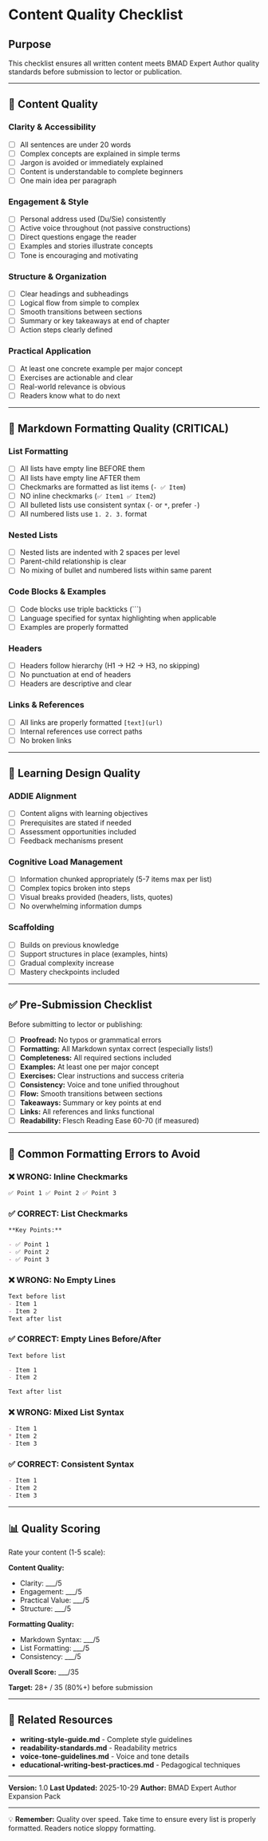 # Content Quality Checklist

## Purpose
This checklist ensures all written content meets BMAD Expert Author quality standards before submission to lector or publication.

---

## 📝 Content Quality

### Clarity & Accessibility
- [ ] All sentences are under 20 words
- [ ] Complex concepts are explained in simple terms
- [ ] Jargon is avoided or immediately explained
- [ ] Content is understandable to complete beginners
- [ ] One main idea per paragraph

### Engagement & Style
- [ ] Personal address used (Du/Sie) consistently
- [ ] Active voice throughout (not passive constructions)
- [ ] Direct questions engage the reader
- [ ] Examples and stories illustrate concepts
- [ ] Tone is encouraging and motivating

### Structure & Organization
- [ ] Clear headings and subheadings
- [ ] Logical flow from simple to complex
- [ ] Smooth transitions between sections
- [ ] Summary or key takeaways at end of chapter
- [ ] Action steps clearly defined

### Practical Application
- [ ] At least one concrete example per major concept
- [ ] Exercises are actionable and clear
- [ ] Real-world relevance is obvious
- [ ] Readers know what to do next

---

## 📐 Markdown Formatting Quality (CRITICAL)

### List Formatting
- [ ] All lists have empty line BEFORE them
- [ ] All lists have empty line AFTER them
- [ ] Checkmarks are formatted as list items (`- ✅ Item`)
- [ ] NO inline checkmarks (`✅ Item1 ✅ Item2`)
- [ ] All bulleted lists use consistent syntax (`-` or `*`, prefer `-`)
- [ ] All numbered lists use `1. 2. 3.` format

### Nested Lists
- [ ] Nested lists are indented with 2 spaces per level
- [ ] Parent-child relationship is clear
- [ ] No mixing of bullet and numbered lists within same parent

### Code Blocks & Examples
- [ ] Code blocks use triple backticks (```)
- [ ] Language specified for syntax highlighting when applicable
- [ ] Examples are properly formatted

### Headers
- [ ] Headers follow hierarchy (H1 → H2 → H3, no skipping)
- [ ] No punctuation at end of headers
- [ ] Headers are descriptive and clear

### Links & References
- [ ] All links are properly formatted `[text](url)`
- [ ] Internal references use correct paths
- [ ] No broken links

---

## 🎯 Learning Design Quality

### ADDIE Alignment
- [ ] Content aligns with learning objectives
- [ ] Prerequisites are stated if needed
- [ ] Assessment opportunities included
- [ ] Feedback mechanisms present

### Cognitive Load Management
- [ ] Information chunked appropriately (5-7 items max per list)
- [ ] Complex topics broken into steps
- [ ] Visual breaks provided (headers, lists, quotes)
- [ ] No overwhelming information dumps

### Scaffolding
- [ ] Builds on previous knowledge
- [ ] Support structures in place (examples, hints)
- [ ] Gradual complexity increase
- [ ] Mastery checkpoints included

---

## ✅ Pre-Submission Checklist

Before submitting to lector or publishing:

- [ ] **Proofread:** No typos or grammatical errors
- [ ] **Formatting:** All Markdown syntax correct (especially lists!)
- [ ] **Completeness:** All required sections included
- [ ] **Examples:** At least one per major concept
- [ ] **Exercises:** Clear instructions and success criteria
- [ ] **Consistency:** Voice and tone unified throughout
- [ ] **Flow:** Smooth transitions between sections
- [ ] **Takeaways:** Summary or key points at end
- [ ] **Links:** All references and links functional
- [ ] **Readability:** Flesch Reading Ease 60-70 (if measured)

---

## 🚨 Common Formatting Errors to Avoid

### ❌ WRONG: Inline Checkmarks
```markdown
✅ Point 1 ✅ Point 2 ✅ Point 3
```

### ✅ CORRECT: List Checkmarks
```markdown
**Key Points:**

- ✅ Point 1
- ✅ Point 2
- ✅ Point 3
```

### ❌ WRONG: No Empty Lines
```markdown
Text before list
- Item 1
- Item 2
Text after list
```

### ✅ CORRECT: Empty Lines Before/After
```markdown
Text before list

- Item 1
- Item 2

Text after list
```

### ❌ WRONG: Mixed List Syntax
```markdown
- Item 1
* Item 2
- Item 3
```

### ✅ CORRECT: Consistent Syntax
```markdown
- Item 1
- Item 2
- Item 3
```

---

## 📊 Quality Scoring

Rate your content (1-5 scale):

**Content Quality:**
- Clarity: ___/5
- Engagement: ___/5
- Practical Value: ___/5
- Structure: ___/5

**Formatting Quality:**
- Markdown Syntax: ___/5
- List Formatting: ___/5
- Consistency: ___/5

**Overall Score:** ___/35

**Target:** 28+ / 35 (80%+) before submission

---

## 🔗 Related Resources

- **writing-style-guide.md** - Complete style guidelines
- **readability-standards.md** - Readability metrics
- **voice-tone-guidelines.md** - Voice and tone details
- **educational-writing-best-practices.md** - Pedagogical techniques

---

**Version:** 1.0
**Last Updated:** 2025-10-29
**Author:** BMAD Expert Author Expansion Pack

---

💡 **Remember:** Quality over speed. Take time to ensure every list is properly formatted. Readers notice sloppy formatting.
